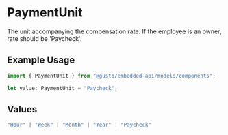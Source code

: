 # PaymentUnit

The unit accompanying the compensation rate. If the employee is an owner, rate should be 'Paycheck'.

## Example Usage

```typescript
import { PaymentUnit } from "@gusto/embedded-api/models/components";

let value: PaymentUnit = "Paycheck";
```

## Values

```typescript
"Hour" | "Week" | "Month" | "Year" | "Paycheck"
```